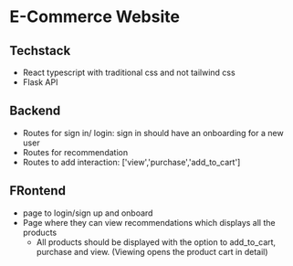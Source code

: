 # E-Commerce Website

## Techstack
  - React typescript with traditional css and not tailwind css
  - Flask API


## Backend
 -  Routes for sign in/ login: sign in should have an onboarding for a new user
 -  Routes for recommendation 
 - Routes to add interaction: ['view','purchase','add_to_cart']

## FRontend
- page to login/sign up and onboard
- Page where they can view recommendations which displays all the products
  - All products should be displayed with the option to add_to_cart, purchase and view. (Viewing opens the product cart in detail)
